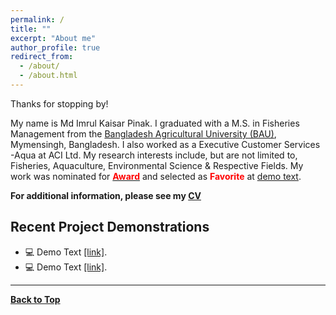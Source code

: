 ```yaml
---
permalink: /
title: ""
excerpt: "About me"
author_profile: true
redirect_from: 
  - /about/
  - /about.html
---
```


Thanks for stopping by!

My name is Md Imrul Kaisar Pinak. I graduated with a M.S. in Fisheries Management from the [Bangladesh Agricultural University (BAU)](https://www.bau.edu.bd/), Mymensingh, Bangladesh. I also worked as a Executive Customer Services -Aqua at ACI Ltd. My research interests include, but are not limited to, Fisheries, Aquaculture, Environmental Science & Respective Fields. My work was nominated for [<span style="color:Red"> **Award**</span>](http://coling2018.org/coling-2018-best-papers/) and selected as <span style="color:Red"> **Favorite** </span> at [demo text](https://imrul-pinak.github.io/). 

<!--
Currently, I am working as a faculty member at [Ahsanullah University of Science and Technology (AUST)](https://www.aust.edu/cse), Dhaka, Bangladesh. 
-->

**For additional information, please see my [CV](https://imrul-pinak.github.io/cv/)**






## Recent Project Demonstrations 

* 💻 Demo Text [[link]](https://imrul-pinak.github.io/).
* 💻 Demo Text [[link]](https://imrul-pinak.github.io/).

----------------------------------------

[**Back to Top**](#)

<!--
<script type='text/javascript' id='clustrmaps' src='//cdn.clustrmaps.com/map_v2.js?cl=ffffff&w=320&t=m&d=ipF0iF0Q-RsFHP1VWejYRbFjf-eSQyozfam19f0UfGo'></script>
-->


